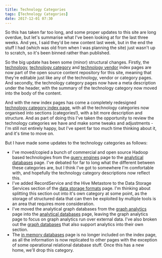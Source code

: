 ```yaml
---
title: Technology Categories
tags: [Technology Categories]
date: 2017-12-01 07:30
---
```

So this has taken far too long, and some proper updates to this site are long overdue, but let's summarise what I've been looking at for the last three weeks.  And yes, I said they'd be new content last week, but in the end the stuff I had (which was old from when I was planning the site) just wasn't up to scratch, so it's been binned rather than published.
<!--more-->

So the big update has been some (minor) structural changes.  Firstly, the [technology](/technologies/), [technology category](/tech-categories/) and [technology vendor](/tech-vendors/) index pages are now part of the open source content repository for this site, meaning that they're editable just like any of the technology, vendor or category pages.  And secondly, the technology category pages now have a meta description under the header, with the summary of the technology category now moved into the body of the content.

And with the new index pages has come a completely redesigned [technology category index page](/tech-categories/), with all the technology categories now organised into sections (categories!), with a bit more description and structure.  And as part of doing this I've taken the opportunity to review the technology categories we have and make some tweaks and adjustments - I'm still not entirely happy, but I've spent far too much time thinking about it, and it's time to move on.

But I have made some updates to the technology categories as follows:

* I've moved/copied a bunch of commercial and open source Hadoop based technologies from the [query engines](/tech-categories/query-engines/) page to the [analytical databases](/tech-categories/analytical-databases/) page.  I've debated for far to long what the different between these categories are, but I think I've got to somewhere I'm comfortable with, and hopefully the technology category descriptions now reflect this.
* I've added RecordService and the Hive Metastore to the Data Storage Services section of the [data storage formats](/tech-categories/data-storage-formats/) page.  I'm thinking about splitting this section out into it's own category at some point, as the storage of structured data that can then be exploited by multiple tools is an area that requires more consideration.
* I've moved the analytical graph databases from the [graph analytics](/tech-categories/graph-analytics/) page into the [analytical databases](/tech-categories/analytical-databases/) page, leaving the graph analytics page to focus on graph analytics run over external data.  I've also broken out the [graph databases](/tech-categories/graph-databases/) that also support analytics into their own section.
* The [in memory databases](/tech-categories/in-memory-databases/) page is no longer included on the index page, as all the information is now replicated to other pages with the exception of some operational relational database stuff.  Once this has a new home, we'll drop this category.